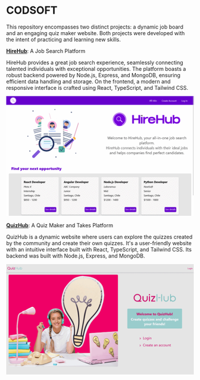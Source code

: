 # CODSOFT

This repository encompasses two distinct projects: a dynamic job board and an engaging quiz maker website. Both projects were developed with the intent of practicing and learning new skills.

**[HireHub](https://hirehub.vercel.app/)**: A Job Search Platform

HireHub provides a great job search experience, seamlessly connecting talented individuals with exceptional opportunities. The platform boasts a robust backend powered by Node.js, Express, and MongoDB, ensuring efficient data handling and storage. On the frontend, a modern and responsive interface is crafted using React, TypeScript, and Tailwind CSS.

![demo-desktop](/job_board/frontend/src/assets/demo-desktop.gif)

**[QuizHub](https://quizhubmaker.vercel.app/)**: A Quiz Maker and Takes Platform

QuizHub is a dynamic website where users can explore the quizzes created by the community and create their own quizzes. It's a user-friendly website with an intuitive interface built with React, TypeScript, and Tailwind CSS. Its backend was built with Node.js, Express, and MongoDB.

![demo-desktop](/quiz_maker/frontend/src/assets/demo-desktop.gif)
